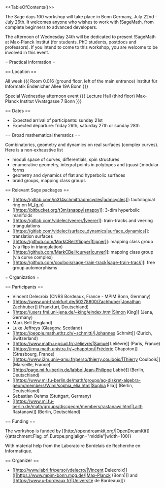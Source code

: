 <<TableOfContents()>>

The Sage days 100 workshop will take place in Bonn Germany, July 22nd - July 26th. It welcomes anyone who wishes to work with !SageMath, from complete beginners to advanced developers.

The afternoon of Wednesday 24th will be dedicated to present !SageMath at Max-Planck Institut (for students, PhD students, postdocs and professors). If you intend to come to this workshop, you are welcome to be involved in this event.

= Practical information =

== Location ==

All week
{{{
Room 0.016 (ground floor, left of the main entrance)
Institut für Informatik
Endenicher Allee 19A
Bonn
}}}

Special Wednesday afternoon event
{{{
Lecture Hall (third floor)
Max-Planck Institut
Vivatsgasse 7
Bonn
}}}

== Dates ==

 * Expected arrival of participants: sunday 21st
 * Expected departure: friday 26th, saturday 27th or sunday 28th

== Broad mathematical thematics ==

Combinatorics, geometry and dynamics on real surfaces (complex curves). Here is a non-exhaustive list

 * moduli space of curves, differentials, spin structures
 * enumerative geometry, integral points in polytopes and (quasi-)modular forms
 * geometry and dynamics of flat and hyperbolic surfaces
 * braid groups, mapping class groups

== Relevant Sage packages ==

 * [[https://gitlab.com/jo314schmitt/admcycles|admcycles]]: tautological ring on M_{g,n}
 * [[https://bitbucket.org/t3m/snappy|snappy]]: 3-dim hyperbolic manifolds
 * [[https://gitlab.com/videlec/veerer/|veerer]]: train-tracks and veering triangulations
 * [[https://gitlab.com/videlec/surface_dynamics|surface_dynamics]]: translation surfaces
 * [[https://github.com/MarkCBell/flipper|flipper]]: mapping class group (via flips in triangulation)
 * [[https://github.com/MarkCBell/curver|curver]]: mapping class group (via curve complex)
 * [[https://github.com/coulbois/sage-train-track|sage-train-track]]: free group automorphisms

= Organization =

== Participants ==

 * Vincent Delecroix (CNRS Bordeaux, France - MPIM Bonn, Germany)
 * [[https://www.uni-frankfurt.de/50278800/Zachhuber|Jonathan Zachhuber]] (Frankfurt, Deutschland)
 * [[https://users.fmi.uni-jena.de/~king/eindex.html|Simon King]] (Jena, Germany)
 * Mark Bell (England)
 * Luke Jeffreys (Glasgow, Scotland)
 * [[https://people.math.ethz.ch/~schmittj/|Johannes Schmitt]] (Zurich, Switzerland)
 * [[https://www.math.u-psud.fr/~lelievre/|Samuel Lelièvre]] (Paris, France)
 * [[https://irma.math.unistra.fr/~chapoton/|Frédéric Chapoton]] (Strasbourg, France)
 * [[https://www.i2m.univ-amu.fr/perso/thierry.coulbois/|Thierry Coulbois]] (Marseille, France)
 * [[http://page.mi.fu-berlin.de/labbe|Jean-Philippe Labbé]] (Berlin, Deutschland)
 * [[https://www.mi.fu-berlin.de/math/groups/ag-diskret-algebra-geom/members/Wimi/sophia_elia.html|Sophia Elia]] (Berlin, Deutschland)
 * Sebastian Oehms (Stuttgart, Germany)
 * [[https://www.mi.fu-berlin.de/math/groups/discgeom/members/rastanawi.html|Laith Rastanawi]] (Berlin, Deutschland)

== Funding ==

The workshop is funded by [[http://opendreamkit.org/|OpenDreamKit]] {{attachment:Flag_of_Europe.png|align="middle"|width=100}}

With material help from the Laboratoire Bordelais de Recherche en Informatique.

== Organizer ==

 * [[http://www.labri.fr/perso/vdelecro/|Vincent Delecroix]] ([[https://www.mpim-bonn.mpg.de/|Max-Planck (Bonn)]] and [[https://www.u-bordeaux.fr/|Université de Bordeaux]])
